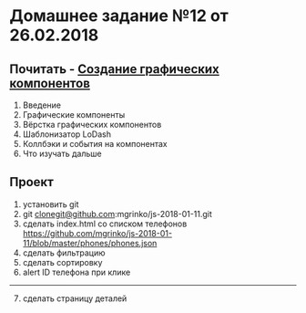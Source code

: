 # Домашнее задание №12 от 26.02.2018

## Почитать - [Создание графических компонентов](https://learn.javascript.ru/widgets)
1. Введение
2. Графические компоненты
3. Вёрстка графических компонентов
4. Шаблонизатор LoDash
5. Коллбэки и события на компонентах
6. Что изучать дальше


## Проект
1. установить git
2. git clonegit@github.com:mgrinko/js-2018-01-11.git
3. сделать index.html со списком телефонов
https://github.com/mgrinko/js-2018-01-11/blob/master/phones/phones.json
4. сделать фильтрацию
5. сделать сортировку
6. alert ID телефона при клике

---
7. сделать страницу деталей
